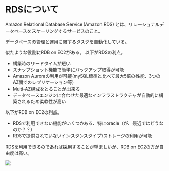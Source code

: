 # RDSについて
Amazon Relational Database Service (Amazon RDS) とは、リレーショナルデータベースをスケーリングするサービスのこと。

データベースの管理と運用に関するタスクを自動化している。

似たような役割にRDB on EC2がある。
以下がRDSの利点。

- 構築時のリードタイムが短い
- スナップショット機能で簡単にバックアップ取得が可能
- Amazon Auroraの利用が可能(mySQL標準と比べて最大5倍の性能、3つのAZ間でのレプリケーション等)
- Multi-AZ構成をとることが出来る
- データベースエンジンに合わせた最適なインフラストラクチャが自動的に構築されるため柔軟性が高い

以下がRDB on EC2の利点。
- RDSで利用できない機能がいくつかある、特にoracle（が、最近ではどうなのか？？）
- RDSで提供されていないインスタンスタイプ/ストレージの利用が可能

RDSを利用できるのであれば採用することが望ましいが、RDB on EC2の方が自由度は高い。

![](../picture/RDS_img.png)
